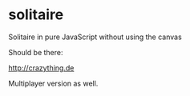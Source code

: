 # solitaire
Solitaire in pure JavaScript without using the canvas

Should be there:

http://crazything.de

Multiplayer version as well.